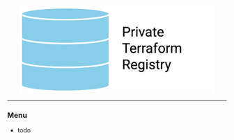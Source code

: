 <p align="center">
	<a href="#"><img src="https://github.com/privateterraformregistry/privateterraformregistry/raw/main/ptrhero.jpg" alt="Caddy" width="450"></a>
</p>
<hr>

### Menu

- todo